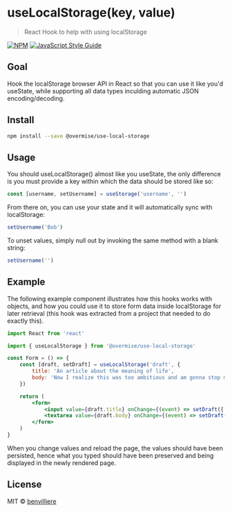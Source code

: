 # useLocalStorage(key, value)

> React Hook to help with using localStorage

[![NPM](https://img.shields.io/npm/v/use-local-storage.svg)](https://www.npmjs.com/package/use-local-storage) [![JavaScript Style Guide](https://img.shields.io/badge/code_style-standard-brightgreen.svg)](https://standardjs.com)

## Goal

Hook the localStorage browser API in React so that you can use it like you'd useState, while supporting all data types inculding automatic JSON encoding/decoding.

## Install

```bash
npm install --save @overmise/use-local-storage
```

## Usage

You should useLocalStorage() almost like you useState, the only difference is you must provide a key within which the data should be stored like so:

```jsx
const [username, setUsername] = useStorage('username', '')
```
From there on, you can use your state and it will automatically sync with localStorage:

```jsx
setUsername('Bob')
```
To unset values, simply null out by invoking the same method with a blank string:

```jsx
setUsername('')
```

## Example

The following example component illustrates how this hooks works with objects, and how you could use it to store form data inside localStorage for later retrieval (this hook was extracted from a project that needed to do exactly this). 

```jsx
import React from 'react'

import { useLocalStorage } from '@overmise/use-local-storage'

const Form = () => {
    const [draft, setDraft] = useLocalStorage('draft', {
        title: 'An article about the meaning of life',
        body: 'Now I realize this was too ambitious and am gonna stop myself there.'
    })

    return (
        <form>
            <input value={draft.title} onChange={(event) => setDraft({ ...draft, title: event.target.value })} />
            <textarea value={draft.body} onChange={(event) => setDraft({ ...draft, body: event.target.value })} />
        </form>
    )
}
```

When you change values and reload the page, the values should have been persisted, hence what you typed should have been preserved and being displayed in the newly rendered page.   

## License

MIT © [benvilliere](https://github.com/benvilliere)
